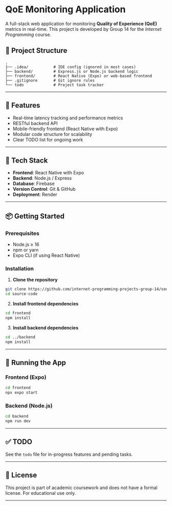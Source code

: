 # QoE Monitoring Application

A full-stack web application for monitoring **Quality of Experience (QoE)** metrics in real-time. This project is developed by Group 14 for the _Internet Programming_ course.

## 📁 Project Structure

```
.
├── .idea/           # IDE config (ignored in most cases)
├── backend/         # Express.js or Node.js backend logic
├── frontend/        # React Native (Expo) or web-based frontend
├── .gitignore       # Git ignore rules
└── todo             # Project task tracker
```

---

## 🚀 Features

- Real-time latency tracking and performance metrics
- RESTful backend API
- Mobile-friendly frontend (React Native with Expo)
- Modular code structure for scalability
- Clear TODO list for ongoing work

---

## 🧰 Tech Stack

- **Frontend**: React Native with Expo 
- **Backend**: Node.js / Express
- **Database**: Firebase
- **Version Control**: Git & GitHub
- **Deployment**: Render

---

## 📦 Getting Started

### Prerequisites

- Node.js ≥ 16
- npm or yarn
- Expo CLI (if using React Native)

### Installation

1. **Clone the repository**

```bash
git clone https://github.com/internet-programming-projects-group-14/source-code.git
cd source-code
```

2. **Install frontend dependencies**

```bash
cd frontend
npm install
```

3. **Install backend dependencies**

```bash
cd ../backend
npm install
```

---

## 📲 Running the App

### Frontend (Expo)

```bash
cd frontend
npx expo start
```

### Backend (Node.js)

```bash
cd backend
npm run dev
```

---

## ✅ TODO

See the `todo` file for in-progress features and pending tasks.

---


## 📝 License

This project is part of academic coursework and does not have a formal license. For educational use only.

---

